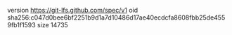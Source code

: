 version https://git-lfs.github.com/spec/v1
oid sha256:c047d0bee6bf2251b9d1a7d10486d17ae40ecdcfa8608fbb25de4559fb1f1593
size 14735
